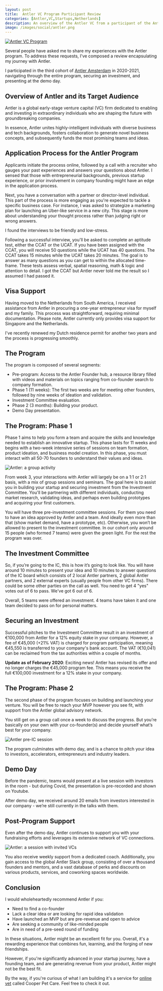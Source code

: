 ```yaml
---
layout: post
title:  Antler VC Program Participant Review
categories: [Antler,VC,Startups,Netherlands]
description: An overview of the Antler VC from a participant of the Antler Amsterdam program.
image: /images/social/antler.png
---
```


[![Antler VC Program](/images/antler.png)](/antler-vc-program-overview/)

Several people have asked me to share my experiences with the Antler program. To address these requests, I’ve composed a review encapsulating my journey with Antler.

I participated in the third cohort of [Antler Amsterdam](https://www.antler.co/location/netherlands) in 2020-2021, navigating through the entire program, securing an investment, and presenting at the demo day.

## Overview of Antler and its Target Audience

Antler is a global early-stage venture capital (VC) firm dedicated to enabling and investing in extraordinary individuals who are shaping the future with groundbreaking companies.

In essence, Antler unites highly-intelligent individuals with diverse business and tech backgrounds, fosters collaboration to generate novel business concepts, and subsequently funds the most promising teams and ideas.

<!-- more -->

## Application Process for the Antler Program

Applicants initiate the process online, followed by a call with a recruiter who gauges your past experiences and answers your questions about Antler. I sensed that those with entrepreneurial backgrounds, previous startup experience, or prior involvement in company founding might have an edge in the application process.

Next, you have a conversation with a partner or director-level individual. This part of the process is more engaging as you're expected to tackle a specific business case. For instance, I was asked to strategize a marketing plan for launching an Uber-like service in a new city. This stage is more about understanding your thought process rather than judging right or wrong answers.

I found the interviews to be friendly and low-stress.

Following a successful interview, you'll be asked to complete an aptitude test, either the CCAT or the UCAT. If you have been assigned with the CCAT, you will receive 50 questions while the UCAT has 40 questions. The CCAT takes 15 minutes while the UCAT takes 20 minutes. The goal is to answer as many questions as you can get to within the allocated time-frame. These tests assess verbal, spatial reasoning, math & logic and attention to detail. I got the CCAT but Antler never told me the result so I assumed I had passed it.

## Visa Support

Having moved to the Netherlands from South America, I received assistance from Antler in procuring a one-year entrepreneur visa for myself and my family. This process was straightforward, requiring minimal documentation. Please note, Antler currently only provides visa support for Singapore and the Netherlands.

I've recently renewed my Dutch residence permit for another two years and the process is progressing smoothly.

## The Program

The program is composed of several segments:
- Pre-program: Access to the Antler Founder hub, a resource library filled with videos and materials on topics ranging from co-founder search to company formation.
- Phase 1 (11 weeks): The first two weeks are for meeting other founders, followed by nine weeks of ideation and validation.
- Investment Committee evaluation.
- Phase 2 (3 months): Building your product.
- Demo Day presentation.


## The Program: Phase 1

Phase 1 aims to help you form a team and acquire the skills and knowledge needed to establish an innovative startup. This phase lasts for 11 weeks and begins with a two-week intensive series of sessions on team formation, product ideation, and business model creation. In this phase, you must interact with all 50-70 founders to understand their values and ideas.

![Antler: a group activity](/images/antler2.jpg)

From week 3, your interactions with Antler will largely be on a 1:1 or 2:1 basis, with a mix of group sessions and seminars. The goal here is to assist you in building your startup and securing investment from the Investment Committee. You'll be partnering with different individuals, conducting market research, validating ideas, and perhaps even building prototypes and acquiring your first customers.

You will have three pre-investment committee sessions. For them you need to have an idea approved by Antler and a team. And ideally even more than that (show market demand, have a prototype, etc). Otherwise, you won’t be allowed to present to the investment committee. In our cohort only around 15 people (who formed 7 teams) were given the green light. For the rest the program was over.

## The Investment Committee

So, if you’re going to the IC, this is how it’s going to look like. You will have around 10 minutes to present your idea and 10 minutes to answer questions of the IC board which consists of 2 local Antler partners, 2 global Antler partners, and 2 external experts (usually people from other VC firms). There could be some other parties on the call as well. You need to get 4 "yes" votes out of 6 to pass. We've got 6 out of 6.

Overall, 5 teams were offered an investment. 4 teams have taken it and one team decided to pass on for personal matters.

## Securing an Investment

Successful pitches to the Investment Committee result in an investment of €100,000 from Antler for a 12% equity stake in your company. However, a fee of €45,000 (+21% VAT) is charged for program participation, meaning €45,550 is transferred to your company's bank account. The VAT (€10,041) can be reclaimed from the tax authorities within a couple of months.

**Update as of February 2020**: Exciting news! Antler has revised its offer and no longer charges the €45,000 program fee. This means you receive the full €100,000 investment for a 12% stake in your company.

## The Program: Phase 2

The second phase of the program focuses on building and launching your venture. You will be free to reach your MVP however you see fit, with support from the Antler global advisory network.

You still get on a group call once a week to discuss the progress. But you’re basically on your own with your co-founder(s) and decide yourself what’s best for your company.

![Antler pre-IC session](/images/antler3.jpg)

The program culminates with demo day, and is a chance to pitch your idea to investors, accelerators, entrepreneurs and industry leaders.

## Demo Day

Before the pandemic, teams would present at a live session with investors in the room - but during Covid, the presentation is pre-recorded and shown on Youtube.

After demo day, we received around 20 emails from investors interested in our company - we’re still currently in the talks with them.

## Post-Program Support

Even after the demo day, Antler continues to support you with your fundraising efforts and leverages its extensive network of VC connections.

![Antler: a session with invited VCs](/images/antler4.jpg)

You also receive weekly support from a dedicated coach. Additionally, you gain access to the global Antler Slack group, consisting of over a thousand founders and mentors, and a vast database of perks and discounts on various products, services, and coworking spaces worldwide.

##  Conclusion

I would wholeheartedly recommend Antler if you:
- Need to find a co-founder
- Lack a clear idea or are looking for rapid idea validation
- Have launched an MVP but are pre-revenue and open to advice
- Are seeking a community of like-minded people
- Are in need of a pre-seed round of funding

In these situations, Antler might be an excellent fit for you. Overall, it's a rewarding experience that combines fun, learning, and the forging of new friendships.

However, if you're significantly advanced in your startup journey, have a founding team, and are generating revenue from your product, Antler might not be the best fit.

By the way, if you're curious of what I am building it's a service for [online vet](https://cooperpetcare.com) called Cooper Pet Care. Feel free to check it out.

